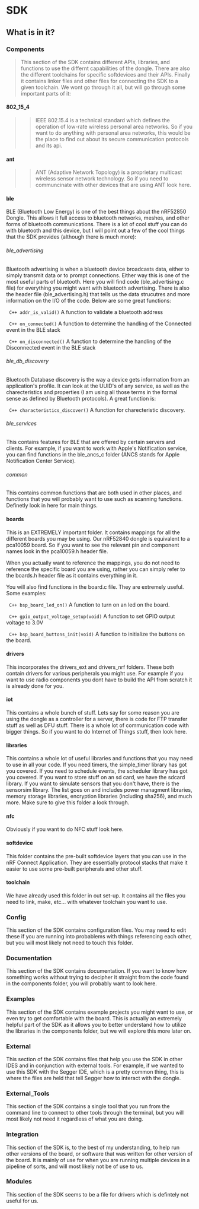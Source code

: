 # SDK
## What is in it?
### Components
> This section of the SDK contains different APIs, libraries, and functions to use the differnt capabilities of the dongle. There are also the different toolchains for specific softdevices and their APIs. Finally it contains linker files and other files for connecting the SDK to a given toolchain. We wont go through it all, but will go through some important parts of it:
#### 802_15_4
>> IEEE 802.15.4 is a technical standard which defines the operation of low-rate wireless personal area networks. So if you want to do anything with personal area networks, this would be the place to find out about its secure communication protocols and its api.
#### ant
>> ANT (Adaptive Network Topology) is a proprietary multicast wireless sensor network technology. So if you need to communcinate with other devices that are using ANT look here.
#### ble
BLE (Bluetooth Low Energy) is one of the best things about the nRF52850 Dongle. This allows it full access to bluetooth networks, meshes, and other forms of bluetooth communications. There is a lot of cool stuff you can do with bluetooth and this device, but I will point out a few of the cool things that the SDK provides (although there is much more):
###### ble_advertising
Bluetooth advertising is when a bluetooth device broadcasts data, either to simply transmit data or to prompt connections. Either way this is one of the most useful parts of bluetooth. Here you will find code (ble_advertising.c file) for everything you might want with bluetooth advertising. There is also the header file (ble_advertising.h) that tells us the data strucutres and more information on the I/O of the code. Below are some great functions:

&nbsp;&nbsp;```C++ addr_is_valid()``` A function to validate a bluetooth address

&nbsp;&nbsp;```C++ on_connected()``` A function to determine the handling of the Connected event in the BLE stack

&nbsp;&nbsp;```C++ on_disconnected()``` A function to determine the handling of the Disconnected event in the BLE stack

###### ble_db_discovery
Bluetooth Database discovery is the way a device gets information from an application's profile. It can look at the UUID's of any service, as well as the charecteristics and properties (I am using all those terms in the formal sense as defined by Bluetooth protocols). A great function is:

&nbsp;&nbsp;```C++ characteristics_discover()``` A function for charecteristic discovery.

###### ble_services
This contains features for BLE that are offered by certain servers and clients. For example, if you want to work with Apple's Notification service, you can find functions in the ble_ancs_c folder (ANCS stands for Apple Notification Center Service).

###### common
This contains common functions that are both used in other places, and functions that you will probably want to use such as scanning functions. Definetly look in here for main things. 

#### boards
This is an EXTREMELY important folder. It contains mappings for all the different boards you may be using. Our nRF52840 dongle is equivalent to a pca10059 board. So if you want to see the relevant pin and component names look in the pca10059.h header file.

When you actually want to reference the mappings, you do not need to reference the specific board you are using, rather you can simply refer to the boards.h header file as it contains everything in it.

You will also find functions in the board.c file. They are extremely useful. Some examples: 

&nbsp;&nbsp;```C++ bsp_board_led_on()``` A function to turn on an led on the board.

&nbsp;&nbsp;```C++ gpio_output_voltage_setup(void)``` A function to set GPIO output voltage to 3.0V

&nbsp;&nbsp;```C++ bsp_board_buttons_init(void)``` A function to initialize the buttons on the board.

#### drivers
This incorporates the drivers_ext and drivers_nrf folders. These both contain drivers for various peripherals you might use. For example if you want to use radio components you dont have to build the API from scratch it is already done for you. 

#### iot
This contains a whole bunch of stuff. Lets say for some reason you are using the dongle as a controller for a server, there is code for FTP transfer stuff as well as DFU stuff. There is a whole lot of communication code with bigger things. So if you want to do Internet of Things stuff, then look here. 

#### libraries
This contains a whole lot of useful libraries and functions that you may need to use in all your code. If you need timers, the simple_timer library has got you covered. If you need to schedule events, the scheduler library has got you covered. If you want to store stuff on an sd card, we have the sdcard library. If you want to simulate sensors that you don't have, there is the sensorsim library. The list goes on and includes power managment libraries, memory storage libraries, encryption libraries (including sha256), and much more. Make sure to give this folder a look through.

#### nfc
Obviously if you want to do NFC stuff look here.

#### softdevice
This folder contains the pre-built softdevice layers that you can use in the nRF Connect Application. They are essentially protocol stacks that make it easier to use some pre-built peripherals and other stuff. 

#### toolchain
We have already used this folder in out set-up. It contains all the files you need to link, make, etc...  with whatever toolchain you want to use. 

### Config
This section of the SDK contains configuration files. You may need to edit these if you are running into probablems with things referencing each other, but you will most likely not need to touch this folder. 
### Documentation
This section of the SDK contains documentation. If you want to know how something works without trying to decipher it straight from the code found in the components folder, you will probably want to look here.
### Examples
This section of the SDK contains example projects you might want to use, or even try to get comfortable with the board. This is actually an extremely helpful part of the SDK as it allows you to better understand how to utilize the libraries in the components folder, but we will explore this more later on.
### External
This section of the SDK contains files that help you use the SDK in other IDES and in conjunction with external tools. For example, if we wanted to use this SDK with the Segger IDE, which is a pretty common thing, this is where the files are held that tell Segger how to interact with the dongle. 
### External_Tools
This section of the SDK contains a single tool that you run from the command line to connect to other tools through the terminal, but you will most likely not need it regardless of what you are doing. 
### Integration
This section of the SDK is, to the best of my understanding, to help run other versions of the board, or software that was written for other version of the board. It is mainly of use for when you are running multiple devices in a pipeline of sorts, and will most likely not be of use to us. 
### Modules
This section of the SDK seems to be a file for drivers which is defintely not useful for us.
